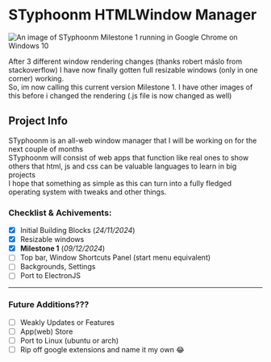 # STyphoonm HTMLWindow Manager
![An image of STyphoonm Milestone 1 running in Google Chrome on Windows 10](https://github.com/user-attachments/assets/d8b99ffc-b62a-410b-b669-deea45d49d6f)

After 3 different window rendering changes (thanks robert máslo from stackoverflow) I have now finally gotten full resizable windows (only in one corner) working.
<br>
So, im now calling this current version Milestone 1. I have other images of this before i changed the rendering (.js file is now changed as well)

## Project Info
STyphoonm is an all-web window manager that I will be working on for the next couple of months
<br>
STyphoonm will consist of web apps that function like real ones to show others that html, js and css can be valuable languages to learn in big projects
<br>
I hope that something as simple as this can turn into a fully fledged operating system with tweaks and other things.


### Checklist & Achivements:
- [X] Initial Building Blocks (_24/11/2024_)
- [X] Resizable windows
- [X] __Milestone 1__ (_09/12/2024_)
- [ ] Top bar, Window Shortcuts Panel (start menu equivalent)
- [ ] Backgrounds, Settings
- [ ] Port to ElectronJS
------------------------------------------------------------
### Future Additions???
- [ ] Weakly Updates or Features
- [ ] App(web) Store
- [ ] Port to Linux (ubuntu or arch)
- [ ] Rip off google extensions and name it my own 😂
